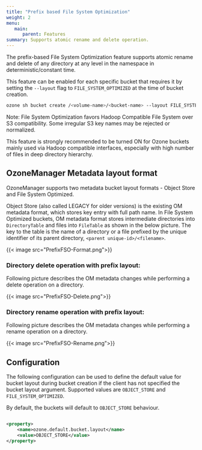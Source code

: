 ```yaml
---
title: "Prefix based File System Optimization"
weight: 2
menu:
   main:
      parent: Features
summary: Supports atomic rename and delete operation.
---
```

<!---
  Licensed to the Apache Software Foundation (ASF) under one or more
  contributor license agreements.  See the NOTICE file distributed with
  this work for additional information regarding copyright ownership.
  The ASF licenses this file to You under the Apache License, Version 2.0
  (the "License"); you may not use this file except in compliance with
  the License.  You may obtain a copy of the License at

      http://www.apache.org/licenses/LICENSE-2.0

  Unless required by applicable law or agreed to in writing, software
  distributed under the License is distributed on an "AS IS" BASIS,
  WITHOUT WARRANTIES OR CONDITIONS OF ANY KIND, either express or implied.
  See the License for the specific language governing permissions and
  limitations under the License.
-->

The prefix-based File System Optimization feature supports atomic rename and delete of any directory at any level in the
namespace in deterministic/constant time.

This feature can be enabled for each specific bucket that requires it by setting the `--layout` flag
to `FILE_SYSTEM_OPTIMIZED` at the time of bucket creation.

```bash
ozone sh bucket create /<volume-name>/<bucket-name> --layout FILE_SYSTEM_OPTIMIZED
```

Note: File System Optimization favors Hadoop Compatible File System over S3 compatibility. Some irregular S3 key names
may be rejected or normalized.

This feature is strongly recommended to be turned ON for Ozone buckets mainly used via Hadoop compatible interfaces,
especially with high number of files in deep directory hierarchy.

## OzoneManager Metadata layout format
OzoneManager supports two metadata bucket layout formats - Object Store and File System Optimized.

Object Store (also called LEGACY for older versions) is the existing OM metadata format, which stores key entry with
full path name. In File System Optimized buckets, OM metadata format stores intermediate directories
into `DirectoryTable` and files into `FileTable` as shown in the below picture. The key to the table is the name of a
directory or a file prefixed by the unique identifier of its parent directory, `<parent unique-id>/<filename>`.

{{< image src="PrefixFSO-Format.png">}}


### Directory delete operation with prefix layout: ###
Following picture describes the OM metadata changes while performing a delete
 operation on a directory.

{{< image src="PrefixFSO-Delete.png">}}

### Directory rename operation with prefix layout: ###
Following picture describes the OM metadata changes while performing a rename
 operation on a directory.

{{< image src="PrefixFSO-Rename.png">}}

## Configuration

The following configuration can be used to define the default value for bucket layout during bucket creation
if the client has not specified the bucket layout argument.
Supported values are `OBJECT_STORE` and `FILE_SYSTEM_OPTIMIZED`.

By default, the buckets will default to `OBJECT_STORE` behaviour.

```XML

<property>
    <name>ozone.default.bucket.layout</name>
    <value>OBJECT_STORE</value>
</property>
```